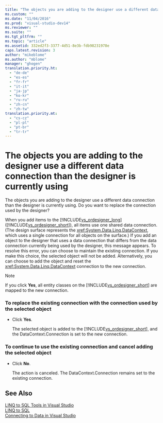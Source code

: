```yaml
---
title: "The objects you are adding to the designer use a different data connection than the designer is currently using | Microsoft Docs"
ms.custom: ""
ms.date: "11/04/2016"
ms.prod: "visual-studio-dev14"
ms.reviewer: ""
ms.suite: ""
ms.tgt_pltfrm: ""
ms.topic: "article"
ms.assetid: 332ed2f3-3377-4d51-8e3b-fdb98231978e
caps.latest.revision: 3
author: "mikeblome"
ms.author: "mblome"
manager: "ghogen"
translation.priority.ht: 
  - "de-de"
  - "es-es"
  - "fr-fr"
  - "it-it"
  - "ja-jp"
  - "ko-kr"
  - "ru-ru"
  - "zh-cn"
  - "zh-tw"
translation.priority.mt: 
  - "cs-cz"
  - "pl-pl"
  - "pt-br"
  - "tr-tr"
---
```

# The objects you are adding to the designer use a different data connection than the designer is currently using
The objects you are adding to the designer use a different data connection than the designer is currently using. Do you want to replace the connection used by the designer?  
  
 When you add items to the [!INCLUDE[vs_ordesigner_long](../data-tools/includes/vs_ordesigner_long_md.md)] ([!INCLUDE[vs_ordesigner_short](../data-tools/includes/vs_ordesigner_short_md.md)]), all items use one shared data connection. (The design surface represents the <xref:System.Data.Linq.DataContext>, which uses a single connection for all objects on the surface.) If you add an object to the designer that uses a data connection that differs from the data connection currently being used by the designer, this message appears. To resolve this error, you can choose to maintain the existing connection. If you make this choice, the selected object will not be added. Alternatively, you can choose to add the object and reset the <xref:System.Data.Linq.DataContext> connection to the new connection.  
  
> [!NOTE]
>  If you click **Yes**, all entity classes on the [!INCLUDE[vs_ordesigner_short](../data-tools/includes/vs_ordesigner_short_md.md)] are mapped to the new connection.  
  
### To replace the existing connection with the connection used by the selected object  
  
-   Click **Yes**.  
  
     The selected object is added to the [!INCLUDE[vs_ordesigner_short](../data-tools/includes/vs_ordesigner_short_md.md)], and the DataContext.Connection is set to the new connection.  
  
### To continue to use the existing connection and cancel adding the selected object  
  
-   Click **No**.  
  
     The action is canceled. The DataContext.Connection remains set to the existing connection.  
  
## See Also  
 [LINQ to SQL Tools in Visual Studio](../data-tools/linq-to-sql-tools-in-visual-studio2.md)   
 [LINQ to SQL](http://msdn.microsoft.com/en-us/Library/73d13345-eece-471a-af40-4cc7a2f11655)   
 [Connecting to Data in Visual Studio](../data-tools/connecting-to-data-in-visual-studio.md)